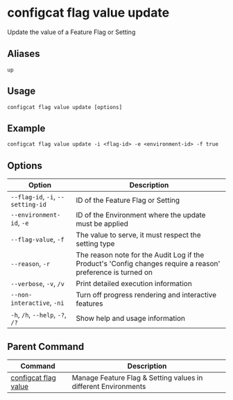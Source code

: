 # configcat flag value update
Update the value of a Feature Flag or Setting
## Aliases
`up`
## Usage
```
configcat flag value update [options]
```
## Example
```
configcat flag value update -i <flag-id> -e <environment-id> -f true
```
## Options
| Option | Description |
| ------ | ----------- |
| `--flag-id`, `-i`, `--setting-id` | ID of the Feature Flag or Setting |
| `--environment-id`, `-e` | ID of the Environment where the update must be applied |
| `--flag-value`, `-f` | The value to serve, it must respect the setting type |
| `--reason`, `-r` | The reason note for the Audit Log if the Product's 'Config changes require a reason' preference is turned on |
| `--verbose`, `-v`, `/v` | Print detailed execution information |
| `--non-interactive`, `-ni` | Turn off progress rendering and interactive features |
| `-h`, `/h`, `--help`, `-?`, `/?` | Show help and usage information |
## Parent Command
| Command | Description |
| ------ | ----------- |
| [configcat flag value](configcat-flag-value.md) | Manage Feature Flag & Setting values in different Environments |
